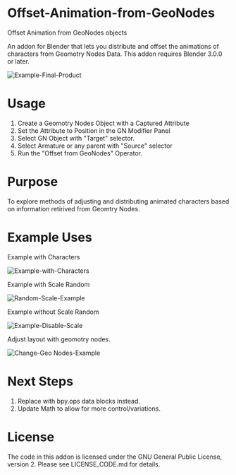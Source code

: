 # Offset-Animation-from-GeoNodes
Offset Animation from GeoNodes objects

An addon for Blender that lets you distribute and offset the animations of characters from Geomotry Nodes Data.
This addon requires Blender 3.0.0 or later.

![Example-Final-Product](https://user-images.githubusercontent.com/86638335/152693808-32e9d2d6-5ea0-4225-82e6-990ec366608b.gif)

# Usage
1. Create a Geomotry Nodes Object with a Captured Attribute
2. Set the Attribute to Position in the GN Modifier Panel
3. Select GN Object with "Target" selector.
4. Select Armature or any parent with "Source" selector
5. Run the "Offset from GeoNodes" Operator.

# Purpose
To explore methods of adjusting and distributing animated characters based on information retirived from Geomtry Nodes.

# Example Uses

Example with Characters

![Example-with-Characters](https://user-images.githubusercontent.com/86638335/152694387-7ae80235-0ddd-4845-9e95-feea2c560103.gif)


Example with Scale Random

![Random-Scale-Example](https://user-images.githubusercontent.com/86638335/152694401-8f2620b6-5839-4ae5-a282-756621dab635.gif)


Example without Scale Random

![Example-Disable-Scale](https://user-images.githubusercontent.com/86638335/152693798-0f01d2f0-e012-4548-bda7-5294ccd1c7d0.gif)

Adjust layout with geomotry nodes.

![Change-Geo Nodes-Example](https://user-images.githubusercontent.com/86638335/152694192-fdb94ae7-3dad-4933-b46e-cff690f09883.gif)





# Next Steps
1. Replace with bpy.ops data blocks instead.
2. Update Math to allow for more control/variations.


# License
The code in this addon is licensed under the GNU General Public License, version 2.  Please see LICENSE_CODE.md for details.

